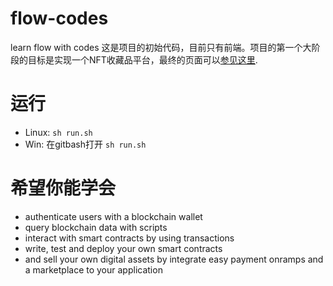 # flow-codes
learn flow with codes
这是项目的初始代码，目前只有前端。项目的第一个大阶段的目标是实现一个NFT收藏品平台，最终的页面可以[参见这里](https://demo.cryptodappy.com/).

# 运行
- Linux: `sh run.sh`
- Win: 在gitbash打开 `sh run.sh`

# 希望你能学会
- authenticate users with a blockchain wallet
- query blockchain data with scripts
- interact with smart contracts by using transactions
- write, test and deploy your own smart contracts
- and sell your own digital assets by integrate easy payment onramps and a marketplace to your application
